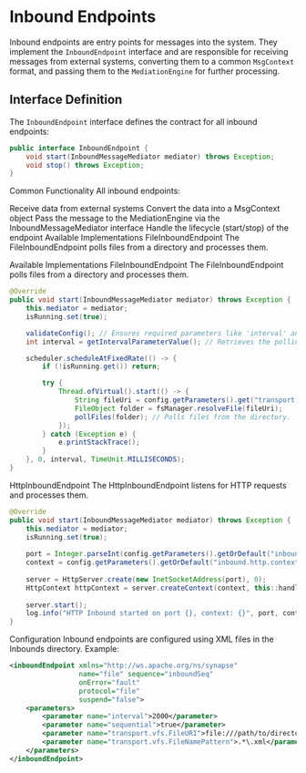 # Inbound Endpoints

Inbound endpoints are entry points for messages into the system. They implement the `InboundEndpoint` interface and are responsible for receiving messages from external systems, converting them to a common `MsgContext` format, and passing them to the `MediationEngine` for further processing.

## Interface Definition

The `InboundEndpoint` interface defines the contract for all inbound endpoints:

```java
public interface InboundEndpoint {
    void start(InboundMessageMediator mediator) throws Exception;
    void stop() throws Exception;
}
```
Common Functionality
All inbound endpoints:

Receive data from external systems
Convert the data into a MsgContext object
Pass the message to the MediationEngine via the InboundMessageMediator interface
Handle the lifecycle (start/stop) of the endpoint
Available Implementations
FileInboundEndpoint
The FileInboundEndpoint polls files from a directory and processes them.

Available Implementations
FileInboundEndpoint
The FileInboundEndpoint polls files from a directory and processes them.

```java
@Override
public void start(InboundMessageMediator mediator) throws Exception {
    this.mediator = mediator;
    isRunning.set(true);

    validateConfig(); // Ensures required parameters like 'interval' and 'FileURI' are present.
    int interval = getIntervalParameterValue(); // Retrieves the polling interval.

    scheduler.scheduleAtFixedRate(() -> {
        if (!isRunning.get()) return;

        try {
            Thread.ofVirtual().start(() -> {
                String fileUri = config.getParameters().get("transport.vfs.FileURI");
                FileObject folder = fsManager.resolveFile(fileUri);
                pollFiles(folder); // Polls files from the directory.
            });
        } catch (Exception e) {
            e.printStackTrace();
        }
    }, 0, interval, TimeUnit.MILLISECONDS);
}
```

HttpInboundEndpoint
The HttpInboundEndpoint listens for HTTP requests and processes them.

```java
@Override
public void start(InboundMessageMediator mediator) throws Exception {
    this.mediator = mediator;
    isRunning.set(true);
    
    port = Integer.parseInt(config.getParameters().getOrDefault("inbound.http.port", "8280"));
    context = config.getParameters().getOrDefault("inbound.http.context", "/");
    
    server = HttpServer.create(new InetSocketAddress(port), 0);
    HttpContext httpContext = server.createContext(context, this::handleRequest);
    
    server.start();
    log.info("HTTP Inbound started on port {}, context: {}", port, context);
}
```

Configuration
Inbound endpoints are configured using XML files in the Inbounds directory. Example:

```xml
<inboundEndpoint xmlns="http://ws.apache.org/ns/synapse"
                 name="file" sequence="inboundSeq"
                 onError="fault"
                 protocol="file"
                 suspend="false">
    <parameters>
        <parameter name="interval">2000</parameter>
        <parameter name="sequential">true</parameter>
        <parameter name="transport.vfs.FileURI">file:///path/to/directory</parameter>
        <parameter name="transport.vfs.FileNamePattern">.*\.xml</parameter>
    </parameters>
</inboundEndpoint>
```